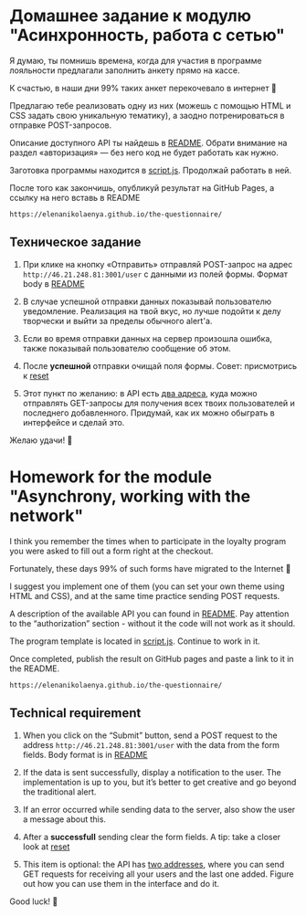 # Домашнее задание к модулю "Асинхронность, работа с сетью"

Я думаю, ты помнишь времена, когда для участия в программе лояльности предлагали заполнить анкету прямо на кассе.

К счастью, в наши дни 99% таких анкет перекочевало в интернет 🌚

Предлагаю тебе реализовать одну из них (можешь с помощью HTML и CSS задать свою уникальную тематику), а заодно потренироваться в отправке POST-запросов.

Описание доступного API ты найдешь в [README](https://github.com/CodegirlSchool/rest-tasks). Обрати внимание на раздел «авторизация» — без него код не будет работать как нужно.

Заготовка программы находится в [script.js](./script.js). Продолжай работать в ней.

После того как закончишь, опубликуй результат на GitHub Pages, а ссылку на него вставь в README

```
https://elenanikolaenya.github.io/the-questionnaire/
```

## Техническое задание

1. При клике на кнопку «Отправить» отправляй POST-запрос на адрес `http://46.21.248.81:3001/user` с данными из полей формы. Формат body в [README](https://github.com/CodegirlSchool/rest-tasks)

2. В случае успешной отправки данных показывай пользователю уведомление. Реализация на твой вкус, но лучше подойти к делу творчески и выйти за пределы обычного alert'a.

3. Если во время отправки данных на сервер произошла ошибка, также показывай пользователю сообщение об этом.

4. После **успешной** отправки очищай поля формы. Совет: присмотрись к [reset](https://developer.mozilla.org/en-US/docs/Web/API/HTMLFormElement/reset)

5. Этот пункт по желанию: в API есть [два адреса](shorturl.at/fgjku), куда можно отправлять GET-запросы для получения всех твоих пользователей и последнего добавленного. Придумай, как их можно обыграть в интерфейсе и сделай это.

Желаю удачи! 🥰


# Homework for the module "Asynchrony, working with the network"

I think you remember the times when to participate in the loyalty program you were asked to fill out a form right at the checkout.

Fortunately, these days 99% of such forms have migrated to the Internet 🌚

I suggest you implement one of them (you can set your own theme using HTML and CSS), and at the same time practice sending POST requests.

A description of the available API you can found in [README](https://github.com/CodegirlSchool/rest-tasks). Pay attention to the “authorization” section - without it the code will not work as it should.

The program template is located in [script.js](./script.js). Continue to work in it.

Once completed, publish the result on GitHub pages and paste a link to it in the README.

```
https://elenanikolaenya.github.io/the-questionnaire/
```

## Technical requirement

1. When you click on the “Submit” button, send a POST request to the address `http://46.21.248.81:3001/user` with the data from the form fields. Body format is in [README](https://github.com/CodegirlSchool/rest-tasks)

2. If the data is sent successfully, display a notification to the user. The implementation is up to you, but it’s better to get creative and go beyond the traditional alert. 

3. If an error occurred while sending data to the server, also show the user a message about this.

4. After a **successfull** sending clear the form fields. A tip: take a closer look at [reset](https://developer.mozilla.org/en-US/docs/Web/API/HTMLFormElement/reset)

5. This item is optional: the API has [two addresses](shorturl.at/fgjku), where you can send GET requests for receiving all  your users and the last one added. Figure out how you can use them in the interface and do it.

Good luck! 🥰